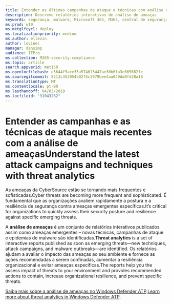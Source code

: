 ```yaml
---
title: Entender as últimas campanhas de ataque e técnicas com análise de ameaças
description: Descreve relatórios interativos de análise de ameaças
keywords: segurança, malware, Microsoft 365, M365, central de segurança, análise de ameaças, Windows Defender ATP, cyber, postura de segurança, ameaças emergentes
ms.prod: w10
ms.mktglfcycl: deploy
ms.localizationpriority: medium
ms.author: ellevin
author: levinec
manager: dansimp
audience: ITPro
ms.collection: M365-security-compliance
ms.topic: article
search.appverid: met150
ms.openlocfilehash: e3644f5ace35a574613447ae30b6fa3c665662fe
ms.sourcegitcommit: 8213c353954b92f5c3979bee4aa049da0fd28a18
ms.translationtype: MT
ms.contentlocale: pt-BR
ms.lasthandoff: 04/03/2019
ms.locfileid: "31043262"
---
```

# <a name="understand-the-latest-attack-campaigns-and-techniques-with-threat-analytics"></a><span data-ttu-id="17d37-104">Entender as campanhas e as técnicas de ataque mais recentes com a análise de ameaças</span><span class="sxs-lookup"><span data-stu-id="17d37-104">Understand the latest attack campaigns and techniques with threat analytics</span></span>

<span data-ttu-id="17d37-105">As ameaças da CyberSource estão se tornando mais frequentes e sofisticadas.</span><span class="sxs-lookup"><span data-stu-id="17d37-105">Cyber threats are becoming more frequent and sophisticated.</span></span> <span data-ttu-id="17d37-106">É fundamental que as organizações avaliem rapidamente a postura e a resiliência de segurança contra ameaças emergentes específicas.</span><span class="sxs-lookup"><span data-stu-id="17d37-106">It’s critical for organizations to quickly assess their security posture and resilience against specific emerging threats.</span></span>

<span data-ttu-id="17d37-107">A **análise de ameaças** é um conjunto de relatórios interativos publicados assim como ameaças emergentes – novas técnicas, campanhas de ataque e epidemias de malware são identificadas.</span><span class="sxs-lookup"><span data-stu-id="17d37-107">**Threat analytics** is a set of interactive reports published as soon as emerging threats—new techniques, attack campaigns, and malware outbreaks—are identified.</span></span> <span data-ttu-id="17d37-108">Os relatórios ajudam a avaliar o impacto das ameaças ao seu ambiente e fornece as ações recomendadas a serem confinadas, aumentar a resiliência organizacional e evitar ameaças específicas.</span><span class="sxs-lookup"><span data-stu-id="17d37-108">The reports help you the assess impact of threats to your environment and provides recommended actions to contain, increase organizational resilience, and prevent specific threats.</span></span>

<span data-ttu-id="17d37-109">[Saiba mais sobre a análise de ameaças no Windows Defender ATP](https://docs.microsoft.com/en-us/windows/security/threat-protection/windows-defender-atp/threat-analytics).</span><span class="sxs-lookup"><span data-stu-id="17d37-109">[Learn more about threat analytics in Windows Defender ATP](https://docs.microsoft.com/en-us/windows/security/threat-protection/windows-defender-atp/threat-analytics).</span></span>  

